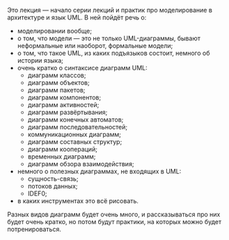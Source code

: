 Это лекция — начало серии лекций и практик про моделирование в архитектуре и язык UML. В ней пойдёт речь о:

- моделировании вообще;
- о том, что модели — это не только UML-диаграммы, бывают неформальные или наоборот, формальные модели;
- о том, что такое UML, из каких подъязыков состоит, немного об истории языка;
- очень кратко о синтаксисе диаграмм UML:
  - диаграмм классов;
  - диаграмм объектов;
  - диаграмм пакетов;
  - диаграмм компонентов;
  - диаграмм активностей;
  - диаграмм развёртывания;
  - диаграмм конечных автоматов;
  - диаграмм последовательностей;
  - коммуникационных диаграмм;
  - диаграмм составных структур;
  - диаграмм коопераций;
  - временных диаграмм;
  - диаграмм обзора взаимодействия;
- немного о полезных диаграммах, не входящих в UML:
  - сущность-связь;
  - потоков данных;
  - IDEF0;
- в каких инструментах это всё рисовать.

Разных видов диаграмм будет очень много, и рассказываться про них будет очень кратко, но потом будут практики, на которых можно будет потренироваться.